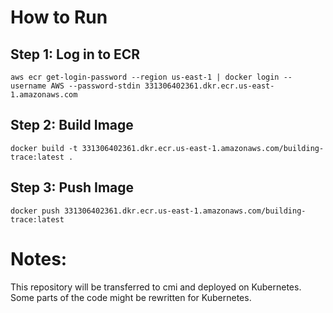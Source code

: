 # How to Run 
## Step 1: Log in to ECR
`aws ecr get-login-password --region us-east-1 | docker login --username AWS --password-stdin 331306402361.dkr.ecr.us-east-1.amazonaws.com`

## Step 2: Build Image
`docker build -t 331306402361.dkr.ecr.us-east-1.amazonaws.com/building-trace:latest .`

## Step 3: Push Image
`docker push 331306402361.dkr.ecr.us-east-1.amazonaws.com/building-trace:latest`

# Notes:
This repository will be transferred to cmi and deployed on Kubernetes. 
Some parts of the code might be rewritten for Kubernetes.
